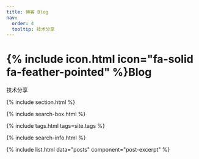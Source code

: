 ```yaml
---
title: 博客 Blog
nav:
  order: 4
  tooltip: 技术分享
---
```


# {% include icon.html icon="fa-solid fa-feather-pointed" %}Blog

技术分享

{% include section.html %}

{% include search-box.html %}

{% include tags.html tags=site.tags %}

{% include search-info.html %}

{% include list.html data="posts" component="post-excerpt" %}
